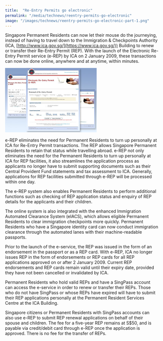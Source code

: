 ```yaml
---
title:  "Re-Entry Permits go electronic"
permalink: "/media/technews/reentry-permits-go-electronic"
image: "/images/technews/reentry-permits-go-electronic-part-1.png"
---
```


Singapore Permanent Residents can now let their mouse do the journeying, instead of having to travel down to the Immigration & Checkpoints Authority (ICA, [http://www.ica.gov.sg/](https://www.ica.gov.sg/)) Building to renew or transfer their Re-Entry Permit (REP). With the launch of the Electronic Re-Entry Permit service (e-REP) by ICA on 2 January 2009, these transactions can now be done online, anywhere and at anytime, within minutes.

![Re-Entry Permits go electronic](/images/technews/reentry-permits-go-electronic-part-1.png)

e-REP eliminates the need for Permanent Residents to turn up personally at ICA for Re-Entry Permit transactions.
The REP allows Singapore Permanent Residents to retain that status while travelling abroad. e-REP not only eliminates the need for the Permanent Residents to turn up personally at ICA for REP facilities, it also streamlines the application process as applicants no longer have to submit supporting documents such as their Central Provident Fund statements and tax assessment to ICA. Generally, applications for REP facilities submitted through e-REP will be processed within one day.

The e-REP system also enables Permanent Residents to perform additional functions such as checking of REP application status and enquiry of REP details for the applicants and their children.

The online system is also integrated with the enhanced Immigration Automated Clearance System (eIACS), which allows eligible Permanent Residents to clear immigration checkpoints more quickly. Permanent Residents who have a Singapore identity card can now conduct immigration clearance through the automated lanes with their machine-readable passports.

Prior to the launch of the e-service, the REP was issued in the form of an endorsement in the passport or as a REP card. With e-REP, ICA no longer issues REP in the form of endorsements or REP cards for all REP applications approved on or after 2 January 2009. Current REP endorsements and REP cards remain valid until their expiry date, provided they have not been cancelled or invalidated by ICA.

Permanent Residents who hold valid REPs and have a SingPass account can access the e-service in order to renew or transfer their REPs. Those who do not have SingPass or whose REPs have expired will have to submit their REP applications personally at the Permanent Resident Services Centre at the ICA Building.

Singapore citizens or Permanent Residents with SingPass accounts can also use e-REP to submit REP renewal applications on behalf of their spouse and children. The fee for a five-year REP remains at S$50, and is payable via credit/debit card through e-REP once the application is approved. There is no fee for the transfer of REPs.
